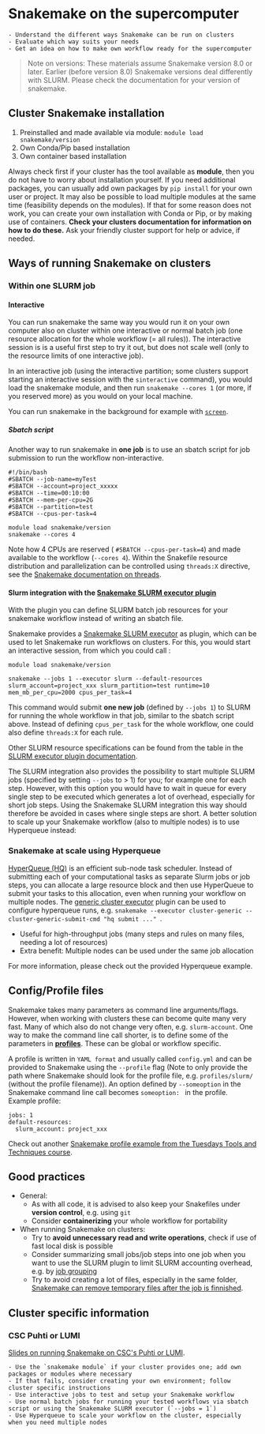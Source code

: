 # Snakemake on the supercomputer

```{objectives}
- Understand the different ways Snakemake can be run on clusters
- Evaluate which way suits your needs 
- Get an idea on how to make own workflow ready for the supercomputer
```

> Note on versions: These materials assume Snakemake version 8.0 or later. Earlier (before version 8.0) Snakemake versions deal differently with SLURM. Please check the documentation for your version of snakemake. 


## Cluster Snakemake installation

1. Preinstalled and made available via module: `module load snakemake/version`
2. Own Conda/Pip based installation
3. Own container based installation

Always check first if your cluster has the tool available as **module**, then you do not have to worry about installation yourself.
If you need additional packages, you can usually add own packages by `pip install` for your own user or project. It may also be possible to load multiple modules at the same time (feasibility depends on the modules). If that for some reason does not work, you can create your own installation with Conda or Pip, or by making use of containers. **Check your clusters documentation for information on how to do these.**
Ask your friendly cluster support for help or advice, if needed. 


## Ways of running Snakemake on clusters

### Within one SLURM job

#### Interactive

You can run snakemake the same way you would run it on your own computer also on cluster within one interactive or normal batch job (one resource allocation for the whole workflow (= all rules)). The interactive session is is a useful first step to try it out, but does not scale well (only to the resource limits of one interactive job).

In an interactive job (using the interactive partition; some clusters support starting an interactive session with the `sinteractive` command), you would load the snakemake module, and then run `snakemake --cores 1` (or more, if you reserved more) as you would on your local machine.

You can run snakemake in the background for example with [`screen`](https://linux.die.net/man/1/screen).

##### Sbatch script

Another way to run snakemake in **one job** is to use an sbatch script for job submission to run the workflow non-interactive.

```
#!/bin/bash
#SBATCH --job-name=myTest
#SBATCH --account=project_xxxxx
#SBATCH --time=00:10:00
#SBATCH --mem-per-cpu=2G
#SBATCH --partition=test
#SBATCH --cpus-per-task=4

module load snakemake/version
snakemake --cores 4
```

Note how 4 CPUs are reserved ( `#SBATCH --cpus-per-task=4`) and made available to the workflow (`--cores 4`). Within the Snakefile resource distribution and parallelization can be controlled using `threads:X` directive, see the [Snakemake documentation on threads](https://snakemake.readthedocs.io/en/stable/snakefiles/rules.html#threads).

#### Slurm integration with the [Snakemake SLURM executor plugin](https://snakemake.github.io/snakemake-plugin-catalog/plugins/executor/slurm.html)

With the plugin you can define SLURM batch job resources for your snakemake workflow instead of writing an sbatch file.

Snakemake provides a [Snakemake SLURM executor](https://snakemake.github.io/snakemake-plugin-catalog/plugins/executor/slurm.html) as plugin, which can be used to let Snakemake run workflows on clusters. For this, you would start an interactive session, from which you could call :

```
module load snakemake/version

snakemake --jobs 1 --executor slurm --default-resources slurm_account=project_xxx slurm_partition=test runtime=10 mem_mb_per_cpu=2000 cpus_per_task=4
```

This command would submit **one new job** (defined by `--jobs 1`) to SLURM for running the whole workflow in that job, similar to the sbatch script above. Instead of defining `cpus_per_task` for the whole workflow, one could also define `threads:X` for each rule.

Other SLURM resource specifications can be found from the table in the [SLURM executor plugin documentation](https://snakemake.github.io/snakemake-plugin-catalog/plugins/executor/slurm.html#advanced-resource-specifications).

The SLURM integration also provides the possibility to start multiple SLURM jobs (specified by setting `--jobs` to > 1) for you; for example one for each step. However, with this option you would have to wait in queue for every single step to be executed which generates a lot of overhead, especially for short job steps. Using the Snakemake SLURM integration this way should therefore be avoided in cases where single steps are short. A better solution to scale up your Snakemake workflow (also to multiple nodes) is to use Hyperqueue instead:

### Snakemake at scale using Hyperqueue

[HyperQueue (HQ)](https://it4innovations.github.io/hyperqueue/stable/) is an efficient sub-node task scheduler. Instead of submitting each of your computational tasks as separate Slurm jobs or job steps, you can allocate a large resource block and then use HyperQueue to submit your tasks to this allocation, even when running your workflow on multiple nodes.
The [generic cluster executor](https://snakemake.github.io/snakemake-plugin-catalog/plugins/executor/cluster-generic.html) plugin can be used to configure hyperqueue runs, e.g. `snakemake --executor cluster-generic --cluster-generic-submit-cmd "hq submit ..." `.

- Useful for high-throughput jobs (many steps and rules on many files, needing a lot of resources)
- Extra benefit: Multiple nodes can be used under the same job allocation

For more information, please check out the provided Hyperqueue example.


## Config/Profile files

Snakemake takes many parameters as command line arguments/flags. However, when working with clusters these can become quite many very fast. Many of which also do not change very often, e.g. `slurm-account`. One way to make the command line call shorter, is to define some of the parameters in [**profiles**](https://snakemake.readthedocs.io/en/stable/executing/cli.html#profiles). These can be global or workflow specific. 

A profile is written in `YAML format` and usually called `config.yml` and can be provided to Snakemake using the `--profile` flag (Note to only provide the path where Snakemake should look for the profile file, e.g. `profiles/slurm/` (without the profile filename)). An option defined by `--someoption` in the Snakemake command line call becomes `someoption: ` in the profile. Example profile:

```
jobs: 1
default-resources: 
  slurm_account: project_xxx
```

Check out another [Snakemake profile example from the Tuesdays Tools and Techniques course](https://coderefinery.github.io/TTT4HPC_parallel_workflows/parallelization/parallelize_using_workflow_manager/#create-and-run-snakemake-workflow).

## Good practices

- General: 
    - As with all code, it is advised to also keep your Snakefiles under **version control**, e.g. using `git`
    - Consider **containerizing** your whole workflow for portability
- When running Snakemake on clusters: 
    - Try to **avoid unnecessary read and write operations**, check if use of fast local disk is possible
    - Consider summarizing small jobs/job steps into one job  when you want to use the SLURM plugin to limit SLURM accounting overhead, e.g. by [job grouping](https://snakemake.readthedocs.io/en/stable/executing/grouping.html)
    - Try to avoid creating a lot of files, especially in the same folder, [Snakemake can remove temporary files after the job is finnished](https://snakemake.readthedocs.io/en/stable/snakefiles/rules.html#protected-and-temporary-files).

##  Cluster specific information

### CSC Puhti or LUMI

[Slides on running Snakemake on CSC's Puhti or LUMI](https://a3s.fi/CSC_training/snakemake_hackathon.html#/snakemake-hackathon-in-csc-supercomputers).


```{keypoints}
- Use the `snakemake module` if your cluster provides one; add own packages or modules where necessary
- If that fails, consider creating your own environment; follow cluster specific instructions
- Use interactive jobs to test and setup your Snakemake workflow
- Use normal batch jobs for running your tested workflows via sbatch script or using the Snakemake SLURM executor (`--jobs = 1`)
- Use Hyperqueue to scale your workflow on the cluster, especially when you need multiple nodes
```
